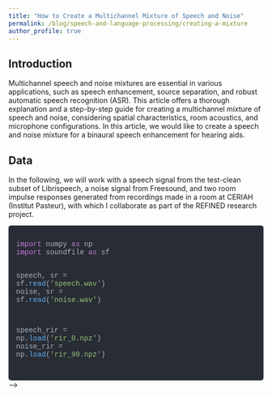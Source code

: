 ```yaml
---
title: "How to Create a Multichannel Mixture of Speech and Noise"
permalink: /blog/speech-and-language-processing/creating-a-mixture
author_profile: true
---
```


## Introduction

Multichannel speech and noise mixtures are essential in various applications, such as speech enhancement, source separation, and robust automatic speech recognition (ASR). This article offers a thorough explanation and a step-by-step guide for creating a multichannel mixture of speech and noise, considering spatial characteristics, room acoustics, and microphone configurations. In this article, we would like to create a speech and noise mixture for a binaural speech enhancement for hearing aids. 

## Data

In the following, we will work with a speech signal from the test-clean subset of Librispeech, a noise signal from Freesound, and two room impulse responses generated from recordings made in a room at CERIAH (Institut Pasteur), with which I collaborate as part of the REFINED research project.

<div style="background-color: #282c34; padding: 15px; border-radius: 5px;">
<pre style="color: #abb2bf; font-family: 'Courier New', Courier, monospace;">
<span style="color: #c678dd;">import</span> numpy <span style="color: #c678dd;">as</span> np
<span style="color: #c678dd;">import</span> soundfile <span style="color: #c678dd;">as</span> sf

speech, sr = sf.<span style="color: #61afef;">read</span>(<span style="color: #98c379;">'speech.wav'</span>)
noise, sr = sf.<span style="color: #61afef;">read</span>(<span style="color: #98c379;">'noise.wav'</span>)

speech_rir = np.<span style="color: #61afef;">load</span>(<span style="color: #98c379;">'rir_0.npz'</span>)
noise_rir = np.<span style="color: #61afef;">load</span>(<span style="color: #98c379;">'rir_90.npz'</span>)
</pre>
</div>
<!-- ## Single-Channel Mixture

In the context of speech enhancement, a mixture refers to a signal that combines multiple audio sources, such as a clean speech and a noise signal, often at a specific signal-to-noise ratio (SNR). A multichannel mixture can be represented as: 

$$
x[t] = s[t] + n[t]
$$

where $$x[t]$$ is the simulated mixture, $$s[t]$$ is the clean speech signal, and $$n[t]$$ is the noise signal. This mixture is considered anechoic since it is generated using assumed dry (anechoic) clean speech and noise signals. It is a single-channel mixture because the two signals were summed into a one-dimensional signal, even though they were originally recorded with two different microphones.

```python
x = speech + noise
```


## Single-Channel Mixture with respect to a desired SNR

#### Signal-to-Noise Ratio

The signal-to-noise Ratio (SNR) is a measure that quantifies the relative strength of a desired signal (e.g. clean speech) compared to a background noise. A higher SNR indicates a clearer signal with less noise, while a lower SNR means the noise is more dominant than the signal.

 SNR is typically expressed in decibel (dB) and is defined as: 

$$
\text{SNR}_{\text{dB}} = 10\,\text{log}_{10} \bigg( \frac{P_s}{P_n} \bigg)
$$

where $$P_s$$ is the power of the signal and $$P_n$$ is the power of the noise.

Precisely, 

- if $$\text{SNR}_{\text{dB}} = 0$$, it means the speech and noise energies are on the same level.
- if $$\text{SNR}_{\text{dB}} > 0$$, it means the speech energy is higher than the noise energy.
- if $$\text{SNR}_{\text{dB}} < 0$$, it means the speech energy is lower than the noise energy.

#### Scaling noise to achieve the desired SNR

To generate a mixture that satisfies a given $$\text{SNR}_{\text{dB}}$$, we scale either the speech signal or the noise signal accordingly. Indeed, our goal is to determine the appropriate gain factor $$\alpha$$ so that the speech and noise energies achieve the desired $$\text{SNR}_{\text{dB}}$$ level. 

To this end, let’s break down the $$\text{SNR}_{\text{dB}}$$ formula to determine the target scaling factor. Since we choose to scale the noise signal, we define: 

$$
n’[t] = \alpha \cdot n[t]
$$

Thus, the signal-to-noise ratio can be rewritten as:

$$
\text{SNR}_{\text{dB}} = 10\,\text{log}_{10} \bigg( \frac{P_s}{P_{n’}} \bigg)
$$

where $$n’[t]$$ represents the appropriately scaled noise signal needed to achieve the desired SNR level. 

Expanding the power terms: 

$$\text{SNR}_{\text{dB}} = 10\,\text{log}_{10} \bigg( \frac{P_s}{P_{n'}} \bigg) = 10\,\text{log}_{10} \bigg( \frac{    1/N \, \sum  s[t]^2     }{      1/N \, \sum  \alpha n[t]^2      } \bigg) = 10\,\text{log}_{10} \bigg( \frac{    \sum  s[t]^2     }{   \alpha^2 \sum  n[t]^2      } \bigg) = 10\,\text{log}_{10} \bigg( \frac{    P_s     }{   \alpha^2 P_n      } \bigg)$$. 

Solving for $$\alpha$$:

$$\frac{\text{SNR}_{\text{dB}} }{10}= \text{log}_{10} \bigg( \frac{    P_s     }{   \alpha^2 P_n      } \bigg)$$

$$10^{\frac{\text{SNR}_{\text{dB}} }{10}}= \frac{    P_s     }{   \alpha^2 P_n      }$$

$$\alpha^2 = \frac{P_s}{P_n} \cdot 10^{-\frac{\text{SNR}_{\text{dB}} }{10}}$$

$$\alpha = \frac{P_s}{P_n} \cdot 10^{-\frac{\text{SNR}_{\text{dB}} }{20}}$$

$$\alpha = \frac{\sum s^2}{\sum n^2} \cdot 10^{-\frac{\text{SNR}_{\text{dB}} }{20}}$$

#### Accounting for RMSE-normalized signals

This formulation of $$\alpha$$ do not account for normalized signals using RMSE. If this normalization is applied, replacing $$s$$ and $$n$$ by their normalized verions:

$$
s_{\text{norm}}\frac{s}{\sqrt{\sum s^2}} \;\;,\;\; n_{\text{norm}} = \frac{n}{\sqrt{\sum n^2}}
$$

the equation simplifies to:

$$\alpha = 

\frac{
\sum \big(\frac{s}{\sqrt{\sum s^2}}\big)^2}
{\sum \big(\frac{n}{\sqrt{\sum n^2}}\big)^2} 

\cdot 10^{-
\frac{\text{SNR}_{\text{dB}} }{20}}

= 

\frac
{\frac{\sum s^2}{\sum s^2}}
{\frac{\sum n^2}{\sum n^2}}

\cdot 10^{-
\frac{\text{SNR}_{\text{dB}} }{20}}

= 10^{-
\frac{\text{SNR}_{\text{dB}} }{20}}$$

⚠️ Ensure that if you normalize your signals using $$\text{RMSE}$$, you apply the second equation. Otherwise, the term $$\frac{\sum s^2}{\sum n^2}$$ which should ideally be equal to 1, may deviate in practice, potentially affecting the accuracy of your scaling factor $$\alpha$$.

#### Handling Silent Portions in Speech for Accurate Gain Computation

In practice, speech signals often contain silent portions with very low energy. These segments can reduce the overall energy of the speech signal, leading to an inaccurate computation of the gain factor. To address this issue, one approach is to selectively retain only samples with a magnitude above a certain threshold (e.g., 0.01). Alternatively, a Voice Activity Detector (VAD) can be used to extract speech segments while discarding silence, ensuring a more reliable gain computation.

#### Final Mixture Computation

Now that we have determined the gain factor $$\alpha$$, we compute the mixture as:

$$
x[t] = s[t] \;+\; \alpha\, n[t]
$$

Case 1: without RMSE normalization
    
```python
desired_snr = 0 
alpha = (np.sum(np.abs(speech)**2) / np.sum(np.abs(noise)**2)) * 10 ** (- desired_snr / 20)
x = speech + (alpha * noise)
```
    
Case 2: with RMSE normalization

```python
speech /= np.sum(np.abs(speech)**2)
noise /= np.sum(np.abs(noise)**2)

desired_snr = 0
alpha = 10 ** (- desired_snr / 20)
x = speech + (alpha * noise)
```

## Multichannel Mixture

What if we want to simulate a mixture inside an enclosed room ?

In our case, a multichannel mixture refers to the combination of speech and noise signals recorded or simulated across multiple microphones. Each microphone captures a distinct version of the signals due to spatial propagation effects. Unlike single-channel mixtures, multichannel mixtures preserve spatial characteristics such as directionality, phase differences, and inter-channel time delays.

A **Room Impulse Response (RIR)** is the acoustic transfer function that characterizes how a sound propagates from a source to a receiver within an enclosed space, capturing reflections, reverberation, and other spatial effects. **Convolving** a signal with an RIR simulates the signal as if it were played in that room because convolution applies the room’s acoustic properties—such as delays, attenuation, and reverberation—to the original sound, making it sound as if it naturally propagated through the environment.

We computed room impulse responses (RIRs) from a recorded signal in an enclosed room at five different positions: 90° and 45° to the right, 0°, and 90° and 45° to the left. The signals were played using five loudspeakers, while a KEMAR mannequin was used to position a PHL hearing aid simulator equipped with two microphones on the right ear and two on the left ear. Each of the five loudspeakers generated four distinct RIRs, representing the signal propagation to the four microphones.

To simulate the $$i$$-th channel of the multichannel mixture, representing the signal propagation on the $$i$$-th microphone, we compute it as:

$$
x_i[t] = h_{s,i} \;*\; s[t] + h_{n,i} \;*\; n[t]
$$

where,

- $$h_{s,i}$$ is the room impulse response for the speech signal $$s$$ recorded with the $$i$$-th microphone.
- $$h_{n,i}$$ is the room impulse response for the noise signal $$n$$ recorded with the $$i$$-th microphone.
- $$*$$ is the convolution operator.

NB: Here, we assume the noise have been scaled, as explained previously, before computing the convolutions. 

Thus, the complete multichannel mixture can be represented as:

$$
\begin{bmatrix} 
x_1[t] \\ 
x_2[t]  \\ 
x_3[t]  \\
x_4[t]  
\end{bmatrix}

= 
\begin{bmatrix} 
h_{s,1} \;*\; s[t] + h_{n,1} \;*\; n[t] \\ 
h_{s,2} \;*\; s[t] + h_{n,2} \;*\; n[t]  \\ 
h_{s,3} \;*\; s[t] + h_{n,3} \;*\; n[t]  \\
h_{s,4} \;*\; s[t] + h_{n,4} \;*\; n[t]  
\end{bmatrix}
$$

This formulation captures the multichannel mixture, where each recorded signal results from the convolution of speech and noise with their respective RIRs at each microphone position.

For instance, we could choose $$h_s^{0°}$$for the speech signal and $$h_s^{90°}$$for the noise signal to simulate speech coming from the front while the noise originates from 90° to the right.

Clearly, if you play this mixture, you will only hear it in stereo (2 channels). However, if you wear your headphones or earphones correctly, you should perceive the noise as coming from the right, i.e. with a higher intensity in the right ear than in the left.

<!-- - Code
    
    We assume the noise has been scaled! 
    
    Reverberated speech
    
    ```python
    speech_fl = np.convolve(speech_rir['front_left'], speech, mode='full')
    speech_rl = np.convolve(speech_rir['rear_left'], speech, mode='full')
    speech_fr = np.convolve(speech_rir['front_right'], speech, mode='full')
    speech_rr = np.convolve(speech_rir['rear_right'], speech, mode='full')
    
    speech_cnv = np.vstack([speech_fl, speech_rl, speech_fr, speech_rr])
    ```
    
    Reverberated noise
    
    ```python
    noise_fl = np.convolve(noise_rir['front_left'], speech, mode='full')
    noise_rl = np.convolve(noise_rir['rear_left'], speech, mode='full')
    noise_fr = np.convolve(noise_rir['front_right'], speech, mode='full')
    noise_rr = np.convolve(noise_rir['rear_right'], speech, mode='full')
    
    noise_cnv = np.vstack([noise_fl, noise_rl, noise_fr, noise_rr])
    ```
    
    Multichannel mixture
    
    ```python
    x = speech_cnv + noise_cnv
    ```


 --> -->
